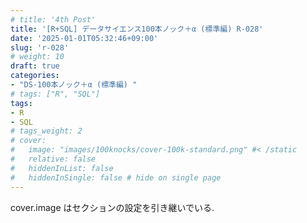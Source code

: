 ```yaml
---
# title: '4th Post'
title: '[R+SQL] データサイエンス100本ノック＋α (標準編) R-028'
date: '2025-01-01T05:32:46+09:00'
slug: 'r-028'
# weight: 10
draft: true
categories: 
- "DS-100本ノック＋α (標準編) "
# tags: ["R", "SQL"]
tags: 
- R
- SQL
# tags_weight: 2
# cover:
#   image: "images/100knocks/cover-100k-standard.png" #< /static
#   relative: false
#   hiddenInList: false
#   hiddenInSingle: false # hide on single page
---
```


cover.image はセクションの設定を引き継いでいる.

<!--more-->
